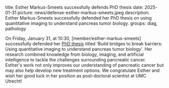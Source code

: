 title: Esther Markus-Smeets successfully defends PhD thesis
date: 2025-01-31
picture: news/defense-esther-markus-smeets.jpeg 
description: Esther Markus-Smeets successfully defended her PhD thesis on using quantitative imaging to understand pancreas tumor biology.
groups: diag, pathology

On Friday, January 31, at 10:30, [member/esther-markus-smeets] successfully defended her [PhD thesis](https://repository.ubn.ru.nl/handle/2066/313567) titled 'Build bridges to break barriers: Using quantitative imaging to understand pancreas tumor biology'. Her research combined knowledge from biology, imaging, and artificial intelligence to tackle the challenges surrounding pancreatic cancer. Esther's work not only improves our understanding of pancreatic cancer but may also help develop new treatment options. We congratulate Esther and wish her good luck in her position as post-doctoral scientist at UMC Utrecht!
